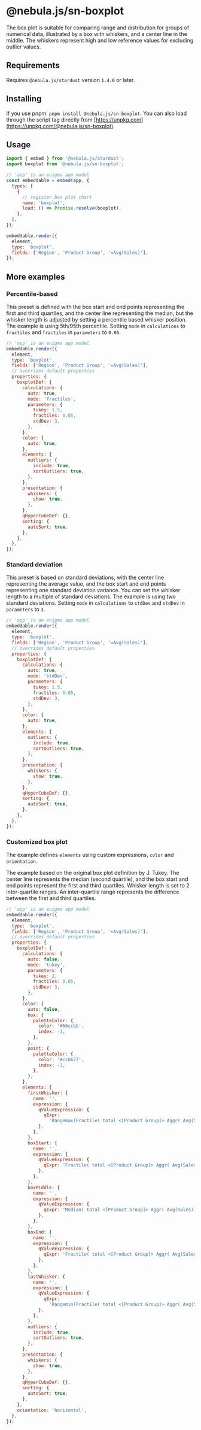 # @nebula.js/sn-boxplot

The box plot is suitable for comparing range and distribution for groups of numerical data, illustrated by a box with whiskers, and a center line in the middle. The whiskers represent high and low reference values for excluding outlier values.

## Requirements

Requires `@nebula.js/stardust` version `1.4.0` or later.

## Installing

If you use pnpm: `pnpm install @nebula.js/sn-boxplot`. You can also load through the script tag directly from [https://unpkg.com](https://unpkg.com/@nebula.js/sn-boxplot).

## Usage

<!--![image info](./assets/sn-boxplot-chart.png)-->

```js
import { embed } from '@nebula.js/stardust';
import boxplot from '@nebula.js/sn-boxplot';

// 'app' is an enigma app model
const embeddable = embed(app, {
  types: [
    {
      // register box plot chart
      name: 'boxplot',
      load: () => Promise.resolve(boxplot),
    },
  ],
});

embeddable.render({
  element,
  type: 'boxplot',
  fields: ['Region', 'Product Group', '=Avg(Sales)'],
});
```

## More examples

### Percentile-based

This preset is defined with the box start and end points representing the first and third quartiles, and the center line representing the median, but the whisker length is adjusted by setting a percentile based whisker position. The example is using 5th/95th percentile. Setting `mode` in `calculations` to `fractiles` and `fractiles` in `parameters` to `0.05`.

<!--![image info](./assets/sn-boxplot-chart-fractiles.png)-->

```js
// 'app' is an enigma app model
embeddable.render({
  element,
  type: 'boxplot',
  fields: ['Region', 'Product Group', '=Avg(Sales)'],
  // overrides default properties
  properties: {
    boxplotDef: {
      calculations: {
        auto: true,
        mode: 'fractiles',
        parameters: {
          tukey: 1.5,
          fractiles: 0.05,
          stdDev: 3,
        },
      },
      color: {
        auto: true,
      },
      elements: {
        outliers: {
          include: true,
          sortOutliers: true,
        },
      },
      presentation: {
        whiskers: {
          show: true,
        },
      },
      qHyperCubeDef: {},
      sorting: {
        autoSort: true,
      },
    },
  },
});
```

### Standard deviation

This preset is based on standard deviations, with the center line representing the average value, and the box start and end points representing one standard deviation variance. You can set the whisker length to a multiple of standard deviations. The example is using two standard deviations. Setting `mode` in `calculations` to `stdDev` and `stdDev` in `parameters` to `3`.

<!--![image info](./assets/sn-boxplot-chart-stdDev.png)-->

```js
// 'app' is an enigma app model
embeddable.render({
  element,
  type: 'boxplot',
  fields: ['Region', 'Product Group', '=Avg(Sales)'],
  // overrides default properties
  properties: {
    boxplotDef: {
      calculations: {
        auto: true,
        mode: 'stdDev',
        parameters: {
          tukey: 1.5,
          fractiles: 0.05,
          stdDev: 3,
        },
      },
      color: {
        auto: true,
      },
      elements: {
        outliers: {
          include: true,
          sortOutliers: true,
        },
      },
      presentation: {
        whiskers: {
          show: true,
        },
      },
      qHyperCubeDef: {},
      sorting: {
        autoSort: true,
      },
    },
  },
});
```

### Customized box plot

The example defines `elements` using custom expressions, `color` and `orientation`.

The example based on the original box plot definition by J. Tukey. The center line represents the median (second quartile), and the box start and end points represent the first and third quartiles. Whisker length is set to 2 inter-quartile ranges. An inter-quartile range represents the difference between the first and third quartiles.

<!--![image info](./assets/sn-boxplot-chart-customized.png)-->

```js
// 'app' is an enigma app model
embeddable.render({
  element,
  type: 'boxplot',
  fields: ['Region', 'Product Group', '=Avg(Sales)'],
  // overrides default properties
  properties: {
    boxplotDef: {
      calculations: {
        auto: false,
        mode: 'tukey',
        parameters: {
          tukey: 2,
          fractiles: 0.05,
          stdDev: 3,
        },
      },
      color: {
        auto: false,
        box: {
          paletteColor: {
            color: '#66ccbb',
            index: -1,
          },
        },
        point: {
          paletteColor: {
            color: '#cc6677',
            index: -1,
          },
        },
      },
      elements: {
        firstWhisker: {
          name: '',
          expression: {
            qValueExpression: {
              qExpr:
                'Rangemax(Fractile( total <[Product Group]> Aggr( Avg(Sales), [Product Group], [Region] ) ,0.25 ) - ((Fractile( total <[Product Group]> Aggr( Avg(Sales), [Product Group], [Region] ) ,0.75 ) - Fractile( total <[Product Group]> Aggr( Avg(Sales), [Product Group], [Region] ) ,0.25 )) * 2), Min( total <[Product Group]> Aggr( Avg(Sales), [Product Group], [Region] )  ))',
            },
          },
        },
        boxStart: {
          name: '',
          expression: {
            qValueExpression: {
              qExpr: 'Fractile( total <[Product Group]> Aggr( Avg(Sales), [Product Group], [Region] ) ,0.25 )',
            },
          },
        },
        boxMiddle: {
          name: '',
          expression: {
            qValueExpression: {
              qExpr: 'Median( total <[Product Group]> Aggr( Avg(Sales), [Product Group], [Region] )  )',
            },
          },
        },
        boxEnd: {
          name: '',
          expression: {
            qValueExpression: {
              qExpr: 'Fractile( total <[Product Group]> Aggr( Avg(Sales), [Product Group], [Region] ) ,0.75 )',
            },
          },
        },
        lastWhisker: {
          name: '',
          expression: {
            qValueExpression: {
              qExpr:
                'Rangemin(Fractile( total <[Product Group]> Aggr( Avg(Sales), [Product Group], [Region] ) ,0.75 ) + ((Fractile( total <[Product Group]> Aggr( Avg(Sales), [Product Group], [Region] ) ,0.75 ) - Fractile( total <[Product Group]> Aggr( Avg(Sales), [Product Group], [Region] ) ,0.25 )) * 2), Max( total <[Product Group]> Aggr( Avg(Sales), [Product Group], [Region] )  ))',
            },
          },
        },
        outliers: {
          include: true,
          sortOutliers: true,
        },
      },
      presentation: {
        whiskers: {
          show: true,
        },
      },
      qHyperCubeDef: {},
      sorting: {
        autoSort: true,
      },
    },
    orientation: 'horizontal',
  },
});
```
